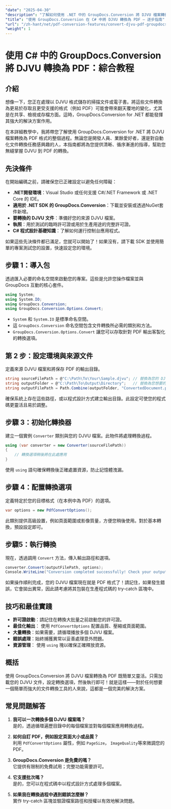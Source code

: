 ```yaml
---
"date": "2025-04-30"
"description": "了解如何使用 .NET 中的 GroupDocs.Conversion 將 DJVU 檔案轉換為 PDF。請按照本逐步指南，即可實現無縫文件轉換。"
"title": "使用 GroupDocs.Conversion 在 C# 中將 DJVU 轉換為 PDF — 逐步指南"
"url": "/zh-hant/net/pdf-conversion-features/convert-djvu-pdf-groupdocs-conversion-csharp/"
"weight": 1
---
```


# 使用 C# 中的 GroupDocs.Conversion 將 DJVU 轉換為 PDF：綜合教程

## 介紹
想像一下，您正在處理以 DJVU 格式儲存的掃描文件或電子書。將這些文件轉換為更易於存取且更受支援的格式（例如 PDF）可能會帶來翻天覆地的變化，尤其是在共享、檢視或存檔方面。這時，GroupDocs.Conversion for .NET 都能發揮其強大的解決方案作用。

在本詳細教學中，我將帶您了解使用 GroupDocs.Conversion for .NET 將 DJVU 檔案轉換為 PDF 格式的整個過程。無論您是開發人員、業餘愛好者，還是對自動化文件轉換任務感興趣的人，本指南都將為您提供清晰、循序漸進的指導，幫助您無縫掌握 DJVU 到 PDF 的轉換。

## 先決條件

在開始編碼之前，請確保您已正確設定以避免任何障礙：

- **.NET開發環境**：Visual Studio 或任何支援 C#/.NET Framework 或 .NET Core 的 IDE。
- **適用於 .NET SDK 的 GroupDocs.Conversion**：下載並安裝或透過NuGet套件新增。
- **要轉換的 DJVU 文件**：準備好您的來源 DJVU 檔案。
- **執照**：用於測試的臨時許可證或用於生產用途的完整許可證。
- **C# 程式設計基礎知識**：了解如何運行控制台應用程式。

如果這些先決條件都已滿足，您就可以開始了！如果沒有，請下載 SDK 並使用簡單的專案測試您的設置，快速設定您的環境。

## 步驟 1：導入包

透過匯入必要的命名空間來啟動您的專案。這些是允許您操作檔案並與 GroupDocs 互動的核心套件。

```csharp
using System;
using System.IO;
using GroupDocs.Conversion;
using GroupDocs.Conversion.Options.Convert;
```

- `System` 和 `System.IO` 是標準命名空間。
- 這 `GroupDocs.Conversion` 命名空間包含文件轉換所必需的類別和方法。
- `GroupDocs.Conversion.Options.Convert` 讓您可以存取針對 PDF 輸出客製化的轉換選項。

## 第 2 步：設定環境與來源文件

定義來源 DJVU 檔案和將保存 PDF 的輸出目錄。

```csharp
string sourceFilePath = @"C:\Path\To\Your\Sample.djvu"; // 替換為您的 DJVU 檔案路徑
string outputFolder = @"C:\Path\To\Output\Directory";   // 替換為您想要的輸出資料夾
string outputFilePath = Path.Combine(outputFolder, "ConvertedDocument.pdf");
```

確保系統上存在這些路徑，或以程式設計方式建立輸出目錄。此設定可使您的程式碼更靈活且易於調整。

## 步驟 3：初始化轉換器

建立一個實例 `Converter` 類別與您的 DJVU 檔案。此物件將處理轉換過程。

```csharp
using (var converter = new Converter(sourceFilePath))
{
    // 轉換選項稍後將在此處應用
}
```

使用 `using` 語句確保轉換後正確處置資源，防止記憶體洩漏。

## 步驟 4：配置轉換選項

定義特定於您的目標格式（在本例中為 PDF）的選項。

```csharp
var options = new PdfConvertOptions();
```

此類別提供高級設置，例如頁面範圍或影像質量，方便您稍後使用。對於基本轉換，預設設定即可。

## 步驟5：執行轉換

現在，透過調用 `Convert` 方法，傳入輸出路徑和選項。

```csharp
converter.Convert(outputFilePath, options);
Console.WriteLine("Conversion completed successfully! Check your output folder.");
```

如果操作順利完成，您的 DJVU 檔案現在就是 PDF 格式了！請記住，如果發生錯誤，它會拋出異常，因此請考慮將其包裝在生產程式碼的 try-catch 區塊中。

## 技巧和最佳實踐

- **許可證啟動**：請記住在轉換大批量之前啟動您的許可證。
- **最佳化輸出**： 使用 `PdfConvertOptions` 配置品質、壓縮或頁面範圍。
- **大量轉換**：如果需要，請循環播放多個 DJVU 檔案。
- **錯誤處理**：始終捕獲異常以妥善處理意外問題。
- **資源管理**： 使用 `using` 塊以確保正確釋放資源。

## 概括

使用 GroupDocs.Conversion 將 DJVU 檔案轉換為 PDF 既簡單又靈活。只需加載您的 DJVU 文件，設定轉換選項，然後執行即可！就是這樣——對於任何想要一個簡單而強大的文件轉換工具的人來說，這都是一個完美的解決方案。

## 常見問題解答

1. **我可以一次轉換多個 DJVU 檔案嗎？**  
是的，透過循環遍歷目錄中的每個檔案並對每個檔案應用轉換過程。

2. **如何自訂 PDF，例如設定頁面大小或品質？**  
利用 `PdfConvertOptions` 屬性，例如 `PageSize`， `ImageQuality`等來微調您的 PDF。

3. **GroupDocs.Conversion 是免費的嗎？**  
它提供有限制的免費試用；完整功能需要許可。

4. **它支援批次嗎？**  
是的，您可以在程式碼中以程式設計方式處理多個檔案。

5. **如果我在轉換過程中遇到錯誤怎麼辦？**  
實作 try-catch 區塊並驗證檔案路徑和授權以有效地解決問題。